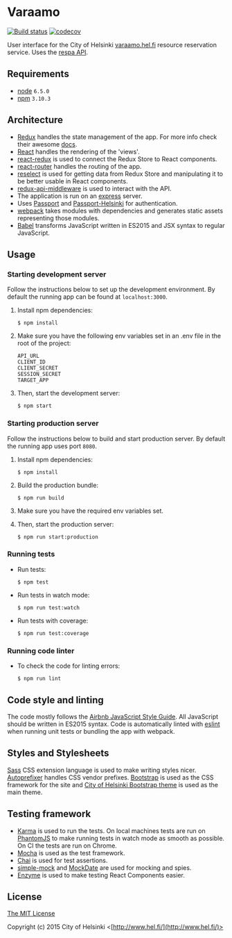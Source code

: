 Varaamo
=======

[![Build status](https://travis-ci.org/City-of-Helsinki/varaamo.svg?branch=develop)](https://travis-ci.org/City-of-Helsinki/varaamo)
[![codecov](https://codecov.io/gh/City-of-Helsinki/varaamo/branch/develop/graph/badge.svg)](https://codecov.io/gh/City-of-Helsinki/varaamo)

User interface for the City of Helsinki [varaamo.hel.fi](https://varaamo.hel.fi/) resource reservation service. Uses the [respa API](http://api.hel.fi/respa/v1/).

Requirements
------------

- [node](http://nodejs.org/) `6.5.0`
- [npm](https://www.npmjs.com/) `3.10.3`

Architecture
------------

- [Redux](https://github.com/reactjs/redux) handles the state management of the app. For more info check their awesome [docs](http://redux.js.org/).
- [React](https://facebook.github.io/react/) handles the rendering of the 'views'.
- [react-redux](https://github.com/reactjs/react-redux) is used to connect the Redux Store to React components.
- [react-router](https://github.com/ReactTraining/react-router) handles the routing of the app.
- [reselect](https://github.com/reactjs/reselect) is used for getting data from Redux Store and manipulating it to be better usable in React components.
- [redux-api-middleware](https://github.com/agraboso/redux-api-middleware) is used to interact with the API.
- The application is run on an [express](http://expressjs.com/) server.
- Uses [Passport](https://github.com/jaredhanson/passport) and [Passport-Helsinki](https://github.com/City-of-Helsinki/passport-helsinki) for authentication.
- [webpack](https://webpack.github.io/) takes modules with dependencies and generates static assets representing those modules.
- [Babel](https://babeljs.io/) transforms JavaScript written in ES2015 and JSX syntax to regular JavaScript.

Usage
-----

### Starting development server

Follow the instructions below to set up the development environment.
By default the running app can be found at `localhost:3000`.

1. Install npm dependencies:

    ```
    $ npm install
    ```

2. Make sure you have the following env variables set in an .env file in the root of the project:

    ```
    API_URL
    CLIENT_ID
    CLIENT_SECRET
    SESSION_SECRET
    TARGET_APP
    ```

3. Then, start the development server:

    ```
    $ npm start
    ```

### Starting production server

Follow the instructions below to build and start production server.
By default the running app uses port `8080`.

1. Install npm dependencies:

    ```
    $ npm install
    ```

2. Build the production bundle:

    ```
    $ npm run build
    ```

3. Make sure you have the required env variables set.

4. Then, start the production server:

    ```
    $ npm run start:production
    ```

### Running tests

- Run tests:

    ```
    $ npm test
    ```

- Run tests in watch mode:

    ```
    $ npm run test:watch
    ```

- Run tests with coverage:

    ```
    $ npm run test:coverage
    ```

### Running code linter

- To check the code for linting errors:

    ```
    $ npm run lint
    ```

Code style and linting
----------------------

The code mostly follows the [Airbnb JavaScript Style Guide](https://github.com/airbnb/javascript).
All JavaScript should be written in ES2015 syntax.
Code is automatically linted with [eslint](http://eslint.org/) when running unit tests or bundling the app with webpack.

Styles and Stylesheets
----------------------

[Sass](http://sass-lang.com/) CSS extension language is used to make writing styles nicer. [Autoprefixer](https://github.com/postcss/autoprefixer) handles CSS vendor prefixes.
[Bootstrap](http://getbootstrap.com/) is used as the CSS framework for the site and [City of Helsinki Bootstrap theme](http://terotic.github.io/bootstrap-hel-fi/) is used as the main theme.

Testing framework
-----------------

- [Karma](http://karma-runner.github.io/0.13/index.html) is used to run the tests. On local machines tests are run on [PhantomJS](http://phantomjs.org/) to make running tests in watch mode as smooth as possible. On CI the tests are run on Chrome.
- [Mocha](https://mochajs.org/) is used as the test framework.
- [Chai](http://chaijs.com/) is used for test assertions.
- [simple-mock](https://github.com/jupiter/simple-mock) and [MockDate](https://github.com/boblauer/MockDate) are used for mocking and spies.
- [Enzyme](https://github.com/airbnb/enzyme) is used to make testing React Components easier.

License
-------

[The MIT License](http://opensource.org/licenses/MIT)

Copyright (c) 2015 City of Helsinki <[http://www.hel.fi/](http://www.hel.fi/)>
